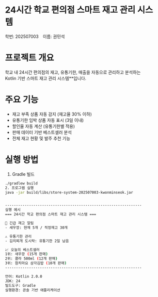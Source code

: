 # 24시간 학교 편의점 스마트 재고 관리 시스템  
학번: 202507003 이름: 권민석  


# 프로젝트 개요  
학교 내 24시간 편의점의 재고, 유통기한, 매출을 자동으로 관리하고 분석하는  
Kotlin 기반 스마트 재고 관리 시스템**입니다.  


# 주요 기능  
- 재고 부족 상품 자동 감지 (재고율 30% 이하)  
- 유통기한 임박 상품 자동 표시 (3일 이내)  
- 할인율 자동 계산 (유통기한별 적용)  
- 판매 데이터 기반 베스트셀러 분석  
- 전체 재고 현황 및 발주 추천 기능  


# 실행 방법 
1. Gradle 빌드  
```bash
./gradlew build
2. 프로그램 실행
java -jar build/libs/store-system-202507003-kwonminseok.jar


---------------------------------------------------------------
실행 예시
=== 24시간 학교 편의점 스마트 재고 관리 시스템 ===  

🚨 긴급 재고 알림  
- 새우깡: 현재 5개 / 적정재고 30개  

⚠ 유통기한 관리  
- 김치찌개 도시락: 유통기한 2일 남음  

📈 오늘의 베스트셀러  
1위: 새우깡 (15개 판매)
2위: 콜라 500ml (12개 판매)
3위: 참치마요 삼각김밥 (10개 판매)
---------------------------------------------------------------

언어: Kotlin 2.0.0
JDK: 24
빌드도구: Gradle
실행환경: 콘솔 기반 애플리케이션

